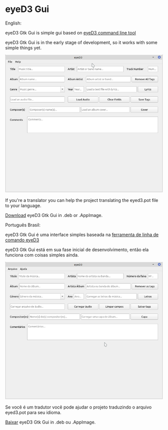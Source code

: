# eyeD3 Gui

English:

eyeD3 Gtk Gui is simple gui based on <a href="https://eyed3.readthedocs.io/en/latest/#documentation-index" target="_blank"> eyeD3 command line tool</a>

eyeD3 Gtk Gui is in the early stage of development, so it works with some simple things yet.

<img src="https://raw.githubusercontent.com/Alexsussa/eyed3-gtk-gui/master/screenshot-eyed-gui.png?raw=true">

If you're a translator you can help the project translating the eyed3.pot file to your language.

<a href="https://github.com/Alexsussa/eyed3-gtk-gui/releases" target="_blank">Download</a> eyeD3 Gtk Gui in .deb or .AppImage.

Português Brasil:

eyeD3 Gtk Gui é uma interface simples baseada na <a href="https://eyed3.readthedocs.io/en/latest/#documentation-index" target="_blank"> ferramenta de linha de comando eyeD3</a>

eyeD3 Gtk Gui está em sua fase inicial de desenvolvimento, então ela funciona com coisas simples ainda.

<img src="https://raw.githubusercontent.com/Alexsussa/eyed3-gtk-gui/master/screenshot-eyed-gui_pt_BR.png?raw=true">

Se você é um tradutor você pode ajudar o projeto traduzindo o arquivo eyed3.pot para seu idioma.

<a href="https://github.com/Alexsussa/eyed3-gtk-gui/releases" target="_blank">Baixar</a> eyeD3 Gtk Gui in .deb ou .AppImage.
